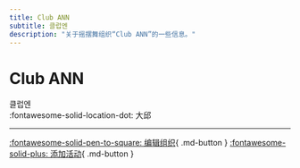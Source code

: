 ```yaml
---
title: Club ANN
subtitle: 클럽엔
description: "关于摇摆舞组织“Club ANN”的一些信息。"
---
```


# Club ANN

클럽엔  
:fontawesome-solid-location-dot: 大邱  


---

[:fontawesome-solid-pen-to-square: 编辑组织](https://github.com/swingdance/orgs/issues/new?assignees=&labels=update+org&projects=&template=03-update_entity.yml&title=Update%20Org%3A%20ko_KR%20%E2%80%A2%20Club%20ANN&region=ko_KR&id=club-ann&name=Club%20ANN){ .md-button } [:fontawesome-solid-plus: 添加活动](https://github.com/swingdance/events/issues/new?assignees=&labels=add+event&projects=&template=02-add_entity.yml&title=Add%20Event%3A%20ko_KR%20%E2%80%A2%20%3CName%3E&region=ko_KR&province=Deagu&city=Deagu&org_id=club-ann){ .md-button }
